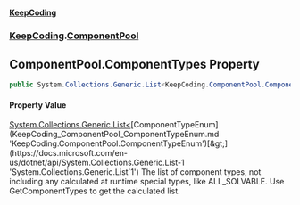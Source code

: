 #### [KeepCoding](index.md 'index')
### [KeepCoding](KeepCoding.md 'KeepCoding').[ComponentPool](KeepCoding_ComponentPool.md 'KeepCoding.ComponentPool')
## ComponentPool.ComponentTypes Property
```csharp
public System.Collections.Generic.List<KeepCoding.ComponentPool.ComponentTypeEnum> ComponentTypes { get; }
```
#### Property Value
[System.Collections.Generic.List&lt;](https://docs.microsoft.com/en-us/dotnet/api/System.Collections.Generic.List-1 'System.Collections.Generic.List`1')[ComponentTypeEnum](KeepCoding_ComponentPool_ComponentTypeEnum.md 'KeepCoding.ComponentPool.ComponentTypeEnum')[&gt;](https://docs.microsoft.com/en-us/dotnet/api/System.Collections.Generic.List-1 'System.Collections.Generic.List`1')
The list of component types, not including any calculated at runtime special types, like ALL_SOLVABLE. Use GetComponentTypes to get the calculated list.  

